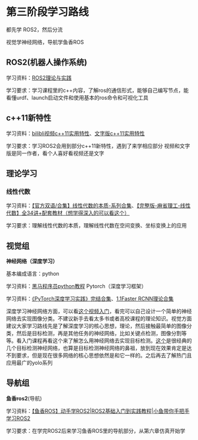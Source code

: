 # 第三阶段学习路线

都先学 ROS2，然后分流

视觉学神经网络，导航学鱼香ROS

## ROS2(机器⼈操作系统)

学习资料：[ROS2理论与实践](https://www.bilibili.com/video/BV1VB4y137ys)

学习要求：学习课程里的c++内容，了解ros的通信形式，能够自己编写节点，能看懂urdf、launch启动文件和使用基本的ros命令和可视化工具

## c++11新特性

学习资料：[bilibli视频](https://www.bilibili.com/video/BV1bX4y1G7ks)[c++11实用特性](https://www.bilibili.com/video/BV1bX4y1G7ks)、[文字版c++11实用特性](https://subingwen.cn/cplusplus/)

学习要求：学习ROS2会用到部分c++11新特性，遇到了来学相应部分
视频和文字版是同一作者，看个人喜好看视频还是文字

## 理论学习

### 线性代数

学习资料：[【官方双语/合集】线性代数的本质-系列合集](https://www.bilibili.com/video/BV1ys411472E/)、[【完整版-麻省理工-线性代数】全34讲+配套教材（想学得深入的可以看这个）](https://www.bilibili.com/video/BV1ix411f7Yp)

学习要求：理解线性代数的本质，理解线性代数在空间变换、坐标变换上的应用

## 视觉组

**神经网络（深度学习）**

基本编成语言：python

学习资料：[黑马程序员python教程](https://www.bilibili.com/video/BV1qW4y1a7fU)
Pytorch（深度学习框架）

学习资料：[《PyTorch深度学习实践》完结合集](https://www.bilibili.com/video/BV1Y7411d7Ys)、[1.1Faster RCNN理论合集](https://www.bilibili.com/video/BV1af4y1m7iL)

深度学习神经网络方面，可以看[这个视频入门](https://www.bilibili.com/video/BV1Y7411d7Ys)，看完可以自己设计一个简单的神经网络去实现图像分类。不建议新手去看太多书或者高校课程的理论知识。视觉方面建议大家学习路线先是了解深度学习的核心思想，理论，然后接触最简单的图像分类，然后是目标检测，再是其他任务的神经网络，比如关键点检测，图像分割等等。看入门课程再看这个来了解怎么用神经网络去实现目标检测。[这个](https://www.bilibili.com/video/BV1af4y1m7iL)是很经典的几个目标检测神经网络，也算是目标检测神经网络的鼻祖，放到现在效果肯定是达不到要求，但是现在很多网络的核心思想依然是和它一样的。之后再去了解热门且应用最广的yolo系列

## 导航组

**鱼香ros2**(导航)

学习资料：[【鱼香ROS】动手学ROS2|ROS2基础入门到实践教程|小鱼带你手把手学习ROS2](https://www.bilibili.com/video/BV1gr4y1Q7j5/)

学习要求：在学完ROS2后来学习鱼香ROS里的导航部分，从第六章仿真开始学
